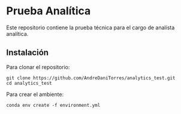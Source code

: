 # Prueba Analítica 
Este repositorio contiene la prueba técnica para el cargo de analísta analítica.

<a id='instalacion'></a>
## Instalación
  
Para clonar el repositorio:
```git
git clone https://github.com/AndreDaniTorres/analytics_test.git
cd analytics_test
```

Para crear el ambiente:
```console
conda env create -f environment.yml
```


